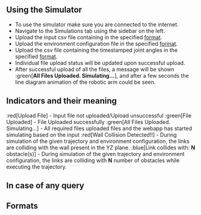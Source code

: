 ## Using the Simulator
* To use the simulator make sure you are connected to the internet.
* Navigate to the Simulations tab using the sidebar on the left.
* Upload the input csv file containing in the specified [format](#formats).
* Upload the environment configuration file in the specified [format](#formats).
* Upload the csv file containing the timestamped joint angles in the specified [format](#formats).
* Individual file upload status will be updated upon successful upload.
* After successful upload of all the files, a message will be shown :green[**All Files Uploaded. Simulating...**], and after a few seconds the line diagram animation of the robotic arm could be seen.


## Indicators and their meaning
:red[Upload File] - Input file not uploaded/Upload unsuccessful
:green[File Uploaded] - File Uploaded successfully
:green[All Files Uploaded. Simulating...] - All required files uploaded files and the webapp has started simulating based on the input
:red[Wall Collision Detected!!] - During simulation of the given trajectory and environment configuration, the links are colliding with the wall present in the YZ plane.
:blue[Link collides with: **N** obstacle(s)] - During simulation of the given trajectory and environment configuration, the links are colliding with **N** number of obstacles while executing the trajectory.


## In case of any query

## Formats